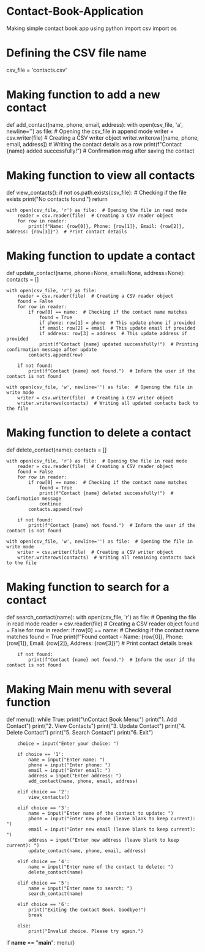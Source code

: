 # Contact-Book-Application
Making simple contact book app using python 
import csv
import os

# Defining the CSV file name
csv_file = 'contacts.csv'

# Making function to add a new contact
def add_contact(name, phone, email, address):
    with open(csv_file, 'a', newline='') as file:  # Opening the csv_file in append mode
        writer = csv.writer(file)  # Creating a CSV writer object
        writer.writerow([name, phone, email, address])  # Writing the contact details as a row
    print(f"Contact {name} added successfully!")  # Confirmation msg after saving the contact

# Making function to view all contacts
def view_contacts():
    if not os.path.exists(csv_file):  # Checking if the file exists
        print("No contacts found.")
        return

    with open(csv_file, 'r') as file:  # Opening the file in read mode
        reader = csv.reader(file)  # Creating a CSV reader object
        for row in reader:  
            print(f"Name: {row[0]}, Phone: {row[1]}, Email: {row[2]}, Address: {row[3]}")  # Print contact details

# Making function to update a contact
def update_contact(name, phone=None, email=None, address=None):
    contacts = []

    with open(csv_file, 'r') as file:
        reader = csv.reader(file)  # Creating a CSV reader object
        found = False
        for row in reader:
            if row[0] == name:  # Checking if the contact name matches
                found = True
                if phone: row[1] = phone  # This update phone if provided
                if email: row[2] = email  # This update email if provided
                if address: row[3] = address  # This update address if provided
                print(f"Contact {name} updated successfully!")  # Printing confirmation message after update
            contacts.append(row)

        if not found:
            print(f"Contact {name} not found.")  # Inform the user if the contact is not found

    with open(csv_file, 'w', newline='') as file:  # Opening the file in write mode
        writer = csv.writer(file)  # Creating a CSV writer object
        writer.writerows(contacts)  # Writing all updated contacts back to the file

# Making function to delete a contact
def delete_contact(name):
    contacts = []

    with open(csv_file, 'r') as file:  # Opening the file in read mode
        reader = csv.reader(file)  # Creating a CSV reader object
        found = False
        for row in reader:
            if row[0] == name:  # Checking if the contact name matches
                found = True
                print(f"Contact {name} deleted successfully!")  # Confirmation message
                continue
            contacts.append(row)

        if not found:
            print(f"Contact {name} not found.")  # Inform the user if the contact is not found

    with open(csv_file, 'w', newline='') as file:  # Opening the file in write mode
        writer = csv.writer(file)  # Creating a CSV writer object
        writer.writerows(contacts)  # Writing all remaining contacts back to the file

# Making function to search for a contact
def search_contact(name):
    with open(csv_file, 'r') as file:  # Opening the file in read mode
        reader = csv.reader(file)  # Creating a CSV reader object
        found = False
        for row in reader:
            if row[0] == name:  # Checking if the contact name matches
                found = True
                print(f"Found contact - Name: {row[0]}, Phone: {row[1]}, Email: {row[2]}, Address: {row[3]}")  # Print contact details
                break

        if not found:
            print(f"Contact {name} not found.")  # Inform the user if the contact is not found

# Making Main menu with several function
def menu():
    while True:
        print("\nContact Book Menu:")
        print("1. Add Contact")
        print("2. View Contacts")
        print("3. Update Contact")
        print("4. Delete Contact")
        print("5. Search Contact")
        print("6. Exit")
        
        choice = input("Enter your choice: ")
        
        if choice == '1':
            name = input("Enter name: ")
            phone = input("Enter phone: ")
            email = input("Enter email: ")
            address = input("Enter address: ")
            add_contact(name, phone, email, address)
        
        elif choice == '2':
            view_contacts()
        
        elif choice == '3':
            name = input("Enter name of the contact to update: ")
            phone = input("Enter new phone (leave blank to keep current): ")
            email = input("Enter new email (leave blank to keep current): ")
            address = input("Enter new address (leave blank to keep current): ")
            update_contact(name, phone, email, address)
        
        elif choice == '4':
            name = input("Enter name of the contact to delete: ")
            delete_contact(name)
        
        elif choice == '5':
            name = input("Enter name to search: ")
            search_contact(name)
        
        elif choice == '6':
            print("Exiting the Contact Book. Goodbye!")
            break
        
        else:
            print("Invalid choice. Please try again.")

if __name__ == "__main__":
    menu()
